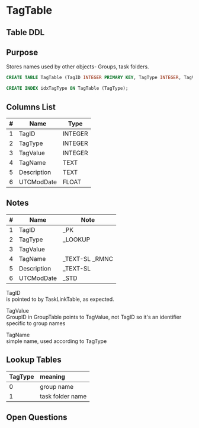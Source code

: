 # TagTable

## Table DDL

## Purpose

Stores names used by other objects- Groups, task folders.

``` SQL
CREATE TABLE TagTable (TagID INTEGER PRIMARY KEY, TagType INTEGER, TagValue INTEGER, TagName TEXT COLLATE RMNOCASE, Description TEXT, UTCModDate FLOAT );

CREATE INDEX idxTagType ON TagTable (TagType);
```

## Columns List

| #   | Name        | Type    |
| --- | ----------- | ------- |
| 1   | TagID       | INTEGER |
| 2   | TagType     | INTEGER |
| 3   | TagValue    | INTEGER |
| 4   | TagName     | TEXT    |
| 5   | Description | TEXT    |
| 6   | UTCModDate  | FLOAT   |

## Notes
 
| #   | Name        | Note            |
| --- | ----------- | --------------- |
| 1   | TagID       | _PK             |
| 2   | TagType     | _LOOKUP         |
| 3   | TagValue    |                 |
| 4   | TagName     | _TEXT-SL  _RMNC |
| 5   | Description | _TEXT-SL        |
| 6   | UTCModDate  | _STD            |

TagID\
is pointed to by TaskLinkTable, as expected.

TagValue\
GroupID in GroupTable points to TagValue, not TagID
so it's an identifier specific to group names

TagName\
simple name, used according to TagType


## Lookup Tables

| TagType | meaning          |
| :------ | :--------------- |
| 0       | group name       |
| 1       | task folder name |


## Open Questions
